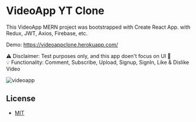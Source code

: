 # VideoApp YT Clone
This VideoApp MERN project was bootstrapped with Create React App. with Redux, JWT, Axios, Firebase, etc.

Demo: https://videoappclone.herokuapp.com/ <br/>


⚠️ Disclaimer: Test purposes only, and this app doen't focus on UI 🤘<br/>
💡 Functionality: Comment, Subscribe, Upload, Signup, SignIn, Like & Dislike Video

![videoapp](https://user-images.githubusercontent.com/43292234/181855001-9b8213bb-2ed7-4fb4-ab66-178e5c68b06b.PNG)


## License
* [MIT](LICENSE)

